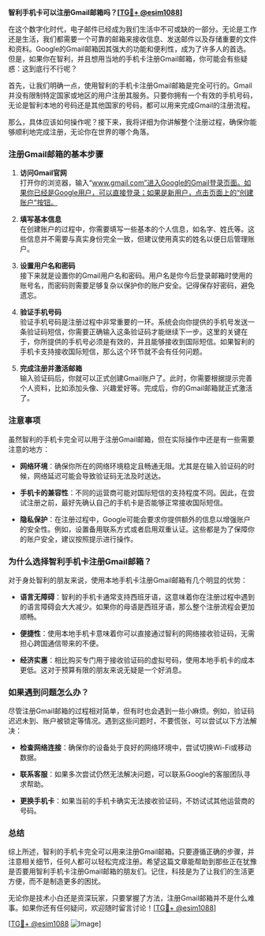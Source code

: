 **智利手机卡可以注册Gmail邮箱吗？[[TG💪+ @esim1088](https://t.me/s/esim1088)]**

在这个数字化时代，电子邮件已经成为我们生活中不可或缺的一部分。无论是工作还是生活，我们都需要一个可靠的邮箱来接收信息、发送邮件以及存储重要的文件和资料。Google的Gmail邮箱因其强大的功能和便利性，成为了许多人的首选。但是，如果你在智利，并且想用当地的手机卡注册Gmail邮箱，你可能会有些疑惑：这到底行不行呢？

首先，让我们明确一点，使用智利的手机卡注册Gmail邮箱是完全可行的。Gmail并没有限制特定国家或地区的用户注册其服务。只要你拥有一个有效的手机号码，无论是智利本地的号码还是其他国家的号码，都可以用来完成Gmail的注册流程。

那么，具体应该如何操作呢？接下来，我将详细为你讲解整个注册过程，确保你能够顺利地完成注册，无论你在世界的哪个角落。

### 注册Gmail邮箱的基本步骤

1. **访问Gmail官网**  
   打开你的浏览器，输入“www.gmail.com”进入Google的Gmail登录页面。如果你已经是Google用户，可以直接登录；如果是新用户，点击页面上的“创建账户”按钮。

2. **填写基本信息**  
   在创建账户的过程中，你需要填写一些基本的个人信息，如名字、姓氏等。这些信息并不需要与真实身份完全一致，但建议使用真实的姓名以便日后管理账户。

3. **设置用户名和密码**  
   接下来就是设置你的Gmail用户名和密码。用户名是你今后登录邮箱时使用的账号名，而密码则需要足够复杂以保护你的账户安全。记得保存好密码，避免遗忘。

4. **验证手机号码**  
   验证手机号码是注册过程中非常重要的一环。系统会向你提供的手机号发送一条验证码短信，你需要正确输入这条验证码才能继续下一步。这里的关键在于，你所提供的手机号必须是有效的，并且能够接收到国际短信。如果智利的手机卡支持接收国际短信，那么这个环节就不会有任何问题。

5. **完成注册并激活邮箱**  
   输入验证码后，你就可以正式创建Gmail账户了。此时，你需要根据提示完善个人资料，比如添加头像、兴趣爱好等。完成后，你的Gmail邮箱就正式激活了。

### 注意事项

虽然智利的手机卡完全可以用于注册Gmail邮箱，但在实际操作中还是有一些需要注意的地方：

- **网络环境**：确保你所在的网络环境稳定且畅通无阻。尤其是在输入验证码的时候，网络延迟可能会导致验证码无法及时送达。
  
- **手机卡的兼容性**：不同的运营商可能对国际短信的支持程度不同。因此，在尝试注册之前，最好先确认自己的手机卡是否能够正常接收国际短信。

- **隐私保护**：在注册过程中，Google可能会要求你提供额外的信息以增强账户的安全性。例如，设置备用联系方式或者启用双重认证。这些都是为了保障你的账户安全，建议按照提示进行操作。

### 为什么选择智利手机卡注册Gmail邮箱？

对于身处智利的朋友来说，使用本地手机卡注册Gmail邮箱有几个明显的优势：

- **语言无障碍**：智利的手机卡通常支持西班牙语，这意味着你在注册过程中遇到的语言障碍会大大减少。如果你的母语是西班牙语，那么整个注册流程会更加顺畅。

- **便捷性**：使用本地手机卡意味着你可以直接通过智利的网络接收验证码，无需担心跨国通信带来的不便。

- **经济实惠**：相比购买专门用于接收验证码的虚拟号码，使用本地手机卡的成本更低。这对于预算有限的朋友来说无疑是一个好消息。

### 如果遇到问题怎么办？

尽管注册Gmail邮箱的过程相对简单，但有时也会遇到一些小麻烦。例如，验证码迟迟未到、账户被锁定等情况。遇到这些问题时，不要慌张，可以尝试以下方法解决：

- **检查网络连接**：确保你的设备处于良好的网络环境中，尝试切换Wi-Fi或移动数据。

- **联系客服**：如果多次尝试仍然无法解决问题，可以联系Google的客服团队寻求帮助。

- **更换手机卡**：如果当前的手机卡确实无法接收验证码，不妨试试其他运营商的号码。

### 总结

综上所述，智利的手机卡完全可以用来注册Gmail邮箱。只要遵循正确的步骤，并注意相关细节，任何人都可以轻松完成注册。希望这篇文章能帮助到那些正在犹豫是否要用智利手机卡注册Gmail邮箱的朋友们。记住，科技是为了让我们的生活更方便，而不是制造更多的困扰。

无论你是技术小白还是资深玩家，只要掌握了方法，注册Gmail邮箱并不是什么难事。如果你还有任何疑问，欢迎随时留言讨论！[[TG💪+ @esim1088](https://t.me/s/esim1088)]  

[[TG💪+ @esim1088](https://t.me/s/esim1088) ![Image](https://i.postimg.cc/4NQfJmqS/Snipaste-2025-05-13-00-14-12.png)]